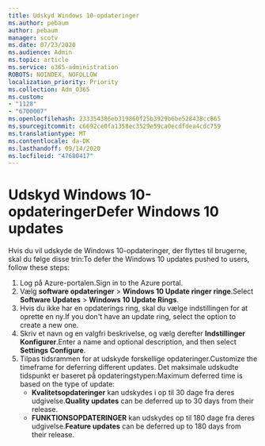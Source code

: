 ```yaml
---
title: Udskyd Windows 10-opdateringer
ms.author: pebaum
author: pebaum
manager: scotv
ms.date: 07/23/2020
ms.audience: Admin
ms.topic: article
ms.service: o365-administration
ROBOTS: NOINDEX, NOFOLLOW
localization_priority: Priority
ms.collection: Adm_O365
ms.custom:
- "1128"
- "6700007"
ms.openlocfilehash: 233354386eb319860f25b3929b6be528438cc865
ms.sourcegitcommit: c6692ce0fa1358ec3529e59ca0ecdfdea4cdc759
ms.translationtype: MT
ms.contentlocale: da-DK
ms.lasthandoff: 09/14/2020
ms.locfileid: "47680417"
---
```

# <a name="defer-windows-10-updates"></a><span data-ttu-id="e0355-102">Udskyd Windows 10-opdateringer</span><span class="sxs-lookup"><span data-stu-id="e0355-102">Defer Windows 10 updates</span></span>

<span data-ttu-id="e0355-103">Hvis du vil udskyde de Windows 10-opdateringer, der flyttes til brugerne, skal du følge disse trin:</span><span class="sxs-lookup"><span data-stu-id="e0355-103">To defer the Windows 10 updates pushed to users, follow these steps:</span></span>

1. <span data-ttu-id="e0355-104">Log på Azure-portalen.</span><span class="sxs-lookup"><span data-stu-id="e0355-104">Sign in to the Azure portal.</span></span>
2. <span data-ttu-id="e0355-105">Vælg **software opdateringer**   >   **Windows 10 Update ringer ringe**.</span><span class="sxs-lookup"><span data-stu-id="e0355-105">Select  **Software Updates**  >  **Windows 10 Update Rings**.</span></span>
3. <span data-ttu-id="e0355-106">Hvis du ikke har en opdaterings ring, skal du vælge indstillingen for at oprette en ny.</span><span class="sxs-lookup"><span data-stu-id="e0355-106">If you don't have an update ring, select the option to create a new one.</span></span>
4. <span data-ttu-id="e0355-107">Skriv et navn og en valgfri beskrivelse, og vælg derefter  **Indstillinger Konfigurer**.</span><span class="sxs-lookup"><span data-stu-id="e0355-107">Enter a name and optional description, and then select  **Settings Configure**.</span></span>
5. <span data-ttu-id="e0355-108">Tilpas tidsrammen for at udskyde forskellige opdateringer.</span><span class="sxs-lookup"><span data-stu-id="e0355-108">Customize the timeframe for deferring different updates.</span></span> <span data-ttu-id="e0355-109">Det maksimale udskudte tidspunkt er baseret på opdateringstypen:</span><span class="sxs-lookup"><span data-stu-id="e0355-109">Maximum deferred time is based on the type of update:</span></span>
    - <span data-ttu-id="e0355-110">**Kvalitetsopdateringer**  kan udskydes i op til 30 dage fra deres udgivelse.</span><span class="sxs-lookup"><span data-stu-id="e0355-110">**Quality updates**  can be deferred up to 30 days from their release.</span></span>
    - <span data-ttu-id="e0355-111">**FUNKTIONSOPDATERINGER**  kan udskydes op til 180 dage fra deres udgivelse.</span><span class="sxs-lookup"><span data-stu-id="e0355-111">**Feature updates**  can be deferred up to 180 days from their release.</span></span>
